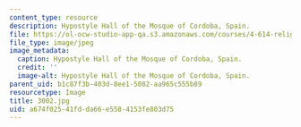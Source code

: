 ```yaml
---
content_type: resource
description: Hypostyle Hall of the Mosque of Cordoba, Spain.
file: https://ol-ocw-studio-app-qa.s3.amazonaws.com/courses/4-614-religious-architecture-and-islamic-cultures-fall-2002/a674f02541fdda66e5584153fe803d75_3002.jpg
file_type: image/jpeg
image_metadata:
  caption: Hypostyle Hall of the Mosque of Cordoba, Spain.
  credit: ''
  image-alt: Hypostyle Hall of the Mosque of Cordoba, Spain.
parent_uid: b1c87f3b-403d-8ee1-5082-aa965c555b89
resourcetype: Image
title: 3002.jpg
uid: a674f025-41fd-da66-e558-4153fe803d75
---
```

